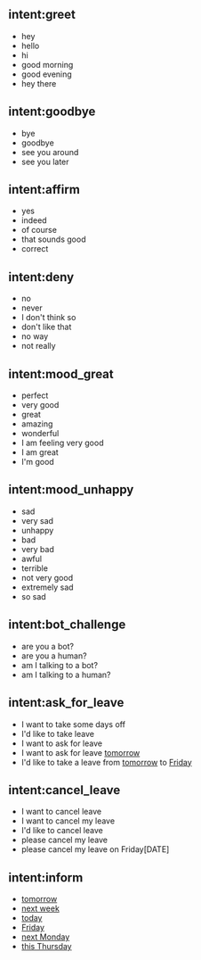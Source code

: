 ## intent:greet
- hey
- hello
- hi
- good morning
- good evening
- hey there

## intent:goodbye
- bye
- goodbye
- see you around
- see you later

## intent:affirm
- yes
- indeed
- of course
- that sounds good
- correct

## intent:deny
- no
- never
- I don't think so
- don't like that
- no way
- not really

## intent:mood_great
- perfect
- very good
- great
- amazing
- wonderful
- I am feeling very good
- I am great
- I'm good

## intent:mood_unhappy
- sad
- very sad
- unhappy
- bad
- very bad
- awful
- terrible
- not very good
- extremely sad
- so sad

## intent:bot_challenge
- are you a bot?
- are you a human?
- am I talking to a bot?
- am I talking to a human?

## intent:ask_for_leave
- I want to take some days off
- I'd like to take leave
- I want to ask for leave
- I want to ask for leave [tomorrow](DATE)
- I'd like to take a leave from [tomorrow](start_time) to [Friday](end_time)

## intent:cancel_leave
- I want to cancel leave
- I want to cancel my leave
- I'd like to cancel leave
- please cancel my leave
- please cancel my leave on Friday[DATE]

## intent:inform
- [tomorrow](DATE)
- [next week](DATE)
- [today](DATE)
- [Friday](DATE)
- [next Monday](DATE)
- [this Thursday](DATE)
